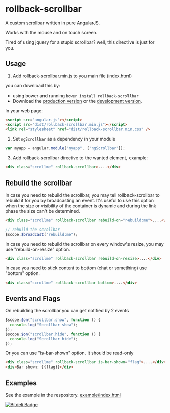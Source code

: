 # rollback-scrollbar

A custom scrollbar written in pure AngularJS.

Works with the mouse and on touch screen.

Tired of using jquery for a stupid scrollbar? well, this directive is just for you.

## Usage

1. Add rollback-scrollbar.min.js to you main file (index.html)

you can download this by:

- using bower and running `bower install rollback-scrollbar`
- Download the [production version][min] or the [development version][max].

[min]: https://raw.github.com/conlaigi1497/rollback-scrollbar/master/dist/angular-rollback-scrollbar.min.js
[max]: https://raw.github.com/conlaigi1497/rollback-scrollbar/master/dist/angular-rollback-scrollbar.js

In your web page:

```html
<script src="angular.js"></script>
<script src="dist/rollback-scrollbar.min.js"></script>
<link rel="stylesheet" href="dist/rollback-scrollbar.min.css" />
```

2. Set `ngScrollbar` as a dependency in your module

```javascript
var myapp = angular.module("myapp", ["ngScrollbar"]);
```

3. Add rollback-scrollbar directive to the wanted element, example:

```html
<div class="scrollme" rollback-scrollbar>....</div>
```

## Rebuild the scrollbar

In case you need to rebuild the scrollbar, you may tell rollback-scrollbar to rebuild it for you by broadcasting an event.
It's useful to use this option when the size or visibility of the container is dynamic and during the link phase the size can't be determined.

```html
<div class="scrollme" rollback-scrollbar rebuild-on="rebuild:me">....</div>
```

```javascript
// rebuild the scrollbar
$scope.$broadcast("rebuild:me");
```

In case you need to rebuild the scrollbar on every window's resize, you may use "rebuild-on-resize" option.

```html
<div class="scrollme" rollback-scrollbar rebuild-on-resize>....</div>
```

In case you need to stick content to bottom (chat or something) use "bottom" option.

```html
<div class="scrollme" rollback-scrollbar bottom>....</div>
```

## Events and Flags

On rebuilding the scrollbar you can get notified by 2 events

```javascript
$scope.$on("scrollbar.show", function () {
  console.log("Scrollbar show");
});
$scope.$on("scrollbar.hide", function () {
  console.log("Scrollbar hide");
});
```

Or you can use "is-bar-shown" option. It should be read-only

```html
<div class="scrollme" rollback-scrollbar is-bar-shown="flag">....</div>
<div>Bar shown: {{flag}}</div>
```

## Examples

See the example in the respository.
[example/index.html](https://htmlpreview.github.io/?https://github.com/conlaigi1497/rollback-scrollbar/blob/master/example/index.html)

[![Bitdeli Badge](https://d2weczhvl823v0.cloudfront.net/conlaigi1497/rollback-scrollbar/trend.png)](https://bitdeli.com/free "Bitdeli Badge")

